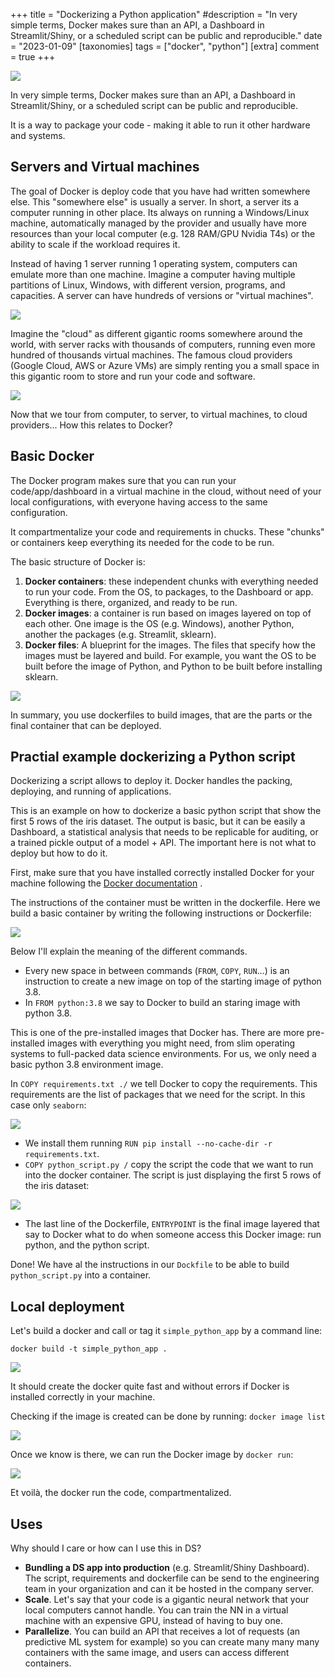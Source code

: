 +++
title = "Dockerizing a Python application"
#description = "In very simple terms, Docker makes sure than an API, a Dashboard in Streamlit/Shiny, or a scheduled script can be public and reproducible."
date = "2023-01-09"
[taxonomies]
tags = ["docker", "python"]
[extra]
comment = true
+++

![](./images/docker.webp)

In very simple terms, Docker makes sure than an API, a Dashboard in Streamlit/Shiny, or a scheduled script can be public and reproducible.

It is a way to package your code - making it able to run it other hardware and systems.

## Servers and Virtual machines

The goal of Docker is deploy code that you have had written somewhere else. This "somewhere else" is usually a server. In short, a server its a computer running in other place. Its always on running a Windows/Linux machine, automatically managed by the provider and usually have more resources than your local computer (e.g. 128 RAM/GPU Nvidia T4s) or the ability to scale if the workload requires it.

Instead of having 1 server running 1 operating system, computers can emulate more than one machine. Imagine a computer having multiple partitions of Linux, Windows, with different version, programs, and capacities. A server can have hundreds of versions or "virtual machines".

![](./images/virtual_machine.png)

Imagine the "cloud" as different gigantic rooms somewhere around the world, with server racks with thousands of computers, running even more hundred of thousands virtual machines. The famous cloud providers (Google Cloud, AWS or Azure VMs) are simply renting you a small space in this gigantic room to store and run your code and software.

![](./images/server_center.png)

Now that we tour from computer, to server, to virtual machines, to cloud providers... How this relates to Docker?

## Basic Docker

The Docker program makes sure that you can run your code/app/dashboard in a virtual machine in the cloud, without need of your local configurations, with everyone having access to the same configuration.

It compartmentalize your code and requirements in chucks. These "chunks" or containers keep everything its needed for the code to be run.

The basic structure of Docker is:

1. **Docker containers**: these independent chunks with everything needed to run your code. From the OS, to packages, to the Dashboard or app. Everything is there, organized, and ready to be run.
2. **Docker images**: a container is run based on images layered on top of each other. One image is the OS (e.g. Windows), another Python, another the packages (e.g. Streamlit, sklearn).
3. **Docker files**: A blueprint for the images. The files that specify how the images must be layered and build. For example, you want the OS to be built before the image of Python, and Python to be built before installing sklearn.

![](./images/docker-progression.png)

In summary, you use dockerfiles to build images, that are the parts or the final container that can be deployed.

## Practial example dockerizing a Python script

Dockerizing a script allows to deploy it. Docker handles the packing, deploying, and running of applications.

This is an example on how to dockerize a basic python script that show the first 5 rows of the iris dataset. The output is basic, but it can be easily a Dashboard, a statistical analysis that needs to be replicable for auditing, or a trained pickle output of a model + API. The important here is not what to deploy but how to do it.

First, make sure that you have installed correctly installed Docker for your machine following the [Docker documentation](https://docs.docker.com/desktop/install/) .

The instructions of the container must be written in the dockerfile. Here we build a basic container by writing the following instructions or Dockerfile:

![](./images/dockerfile.png)

Below I'll explain the meaning of the different commands.

- Every new space in between commands (`FROM`, `COPY`, `RUN`...) is an instruction to create a new image on top of the starting image of python 3.8.
- In `FROM python:3.8` we say to Docker to build an staring image with python 3.8.

This is one of the pre-installed images that Docker has. There are more pre-installed images with everything you might need, from slim operating systems to full-packed data science environments. For us, we only need a basic python 3.8 environment image.

In `COPY requirements.txt ./` we tell Docker to copy the requirements. This requirements are the list of packages that we need for the script. In this case only `seaborn`:

![](./images/requirements.png)

- We install them running `RUN pip install --no-cache-dir -r requirements.txt`.
- `COPY python_script.py /` copy the script the code that we want to run into the docker container. The script is just displaying the first 5 rows of the iris dataset:

![](./images/python_script.png)

- The last line of the Dockerfile, `ENTRYPOINT` is the final image layered that say to Docker what to do when someone access this Docker image: run python, and the python script.

Done! We have al the instructions in our `Dockfile` to be able to build `python_script.py` into a container.

## Local deployment

Let's build a docker and call or tag it `simple_python_app` by a command line:

`docker build -t simple_python_app .`

![](./images/build.png)

It should create the docker quite fast and without errors if Docker is installed correctly in your machine.

Checking if the image is created can be done by running: `docker image list`

![](./images/list.png)

Once we know is there, we can run the Docker image by `docker run`:

![](./images/iris_head.png)

Et voilà, the docker run the code, compartmentalized.

## Uses

Why should I care or how can I use this in DS?

- **Bundling a DS app into production** (e.g. Streamlit/Shiny Dashboard). The script, requirements and dockerfile can be send to the engineering team in your organization and can it be hosted in the company server.
- **Scale**. Let's say that your code is a gigantic neural network that your local computers cannot handle. You can train the NN in a virtual machine with an expensive GPU, instead of having to buy one.
- **Parallelize**. You can build an API that receives a lot of requests (an predictive ML system for example) so you can create many many many containers with the same image, and users can access different containers.
